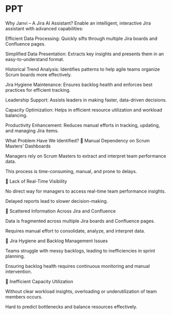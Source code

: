 # PPT

Why Janvi – A Jira AI Assistant?
Enable an intelligent, interactive Jira assistant with advanced capabilities:

Efficient Data Processing: Quickly sifts through multiple Jira boards and Confluence pages.

Simplified Data Presentation: Extracts key insights and presents them in an easy-to-understand format.

Historical Trend Analysis: Identifies patterns to help agile teams organize Scrum boards more effectively.

Jira Hygiene Maintenance: Ensures backlog health and enforces best practices for efficient tracking.

Leadership Support: Assists leaders in making faster, data-driven decisions.

Capacity Optimization: Helps in efficient resource utilization and workload balancing.

Productivity Enhancement: Reduces manual efforts in tracking, updating, and managing Jira items.


What Problem Have We Identified?
🔴 Manual Dependency on Scrum Masters' Dashboards

Managers rely on Scrum Masters to extract and interpret team performance data.

This process is time-consuming, manual, and prone to delays.

🔴 Lack of Real-Time Visibility

No direct way for managers to access real-time team performance insights.

Delayed reports lead to slower decision-making.

🔴 Scattered Information Across Jira and Confluence

Data is fragmented across multiple Jira boards and Confluence pages.

Requires manual effort to consolidate, analyze, and interpret data.

🔴 Jira Hygiene and Backlog Management Issues

Teams struggle with messy backlogs, leading to inefficiencies in sprint planning.

Ensuring backlog health requires continuous monitoring and manual intervention.

🔴 Inefficient Capacity Utilization

Without clear workload insights, overloading or underutilization of team members occurs.

Hard to predict bottlenecks and balance resources effectively.

